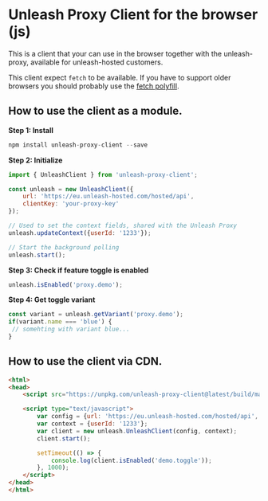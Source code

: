 # Unleash Proxy Client for the browser (js)

This is a client that your can use in the browser together with the 
unleash-proxy, available for unleash-hosted customers. 

This client expect `fetch` to be available. If you have to support older
browsers you should probably use the [fetch polyfill](https://github.com/github/fetch). 


## How to use the client as a module.


**Step 1: Install**
```js
npm install unleash-proxy-client --save
```

**Step 2: Initialize**
```js
import { UnleashClient } from 'unleash-proxy-client';

const unleash = new UnleashClient({
    url: 'https://eu.unleash-hosted.com/hosted/api',
    clientKey: 'your-proxy-key'
});

// Used to set the context fields, shared with the Unleash Proxy
unleash.updateContext({userId: '1233'});

// Start the background polling
unleash.start();
```

**Step 3: Check if feature toggle is enabled**
```js
unleash.isEnabled('proxy.demo');
```


**Step 4: Get toggle variant**
```js
const variant = unleash.getVariant('proxy.demo');
if(variant.name === 'blue') {
 // somehting with variant blue...
}
```

## How to use the client via CDN.

```html
<html>
<head>
    <script src="https://unpkg.com/unleash-proxy-client@latest/build/main.min.js" type="text/javascript"></script>

    <script type="text/javascript">
        var config = {url: 'https://eu.unleash-hosted.com/hosted/api', clientKey: 'some-proxy-key'};
        var context = {userId: '1233'};
        var client = new unleash.UnleashClient(config, context);
        client.start();

        setTimeout(() => {
            console.log(client.isEnabled('demo.toggle'));
        }, 1000);
    </script>
</head>
</html>
```